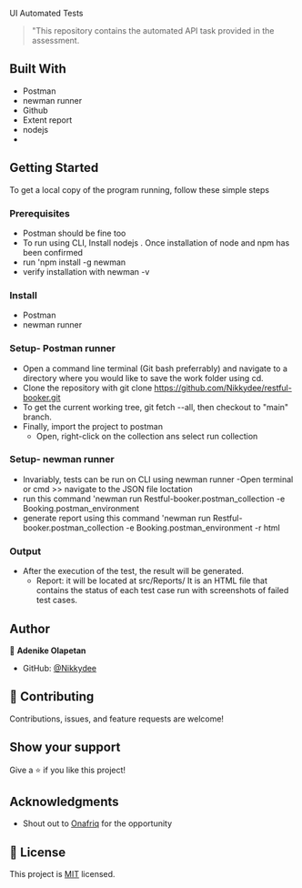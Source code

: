  UI Automated Tests


> "This repository contains the automated API task provided in the assessment.

## Built With
- Postman
- newman runner
- Github
- Extent report
- nodejs
- 


## Getting Started
To get a local copy of the program running, follow these simple steps

### Prerequisites
- Postman should be fine too
- To run using CLI, Install nodejs . Once installation of node and npm has been confirmed 
- run 'npm install -g newman
- verify installation with newman -v

  

### Install
- Postman
- newman runner


### Setup- Postman runner
- Open a command line terminal (Git bash preferrably) and navigate to a directory where you would like to save the work folder using cd.
- Clone the repository with git clone https://github.com/Nikkydee/restful-booker.git
- To get the current working tree, git fetch --all, then checkout to "main" branch.
- Finally, import the project to postman 
    - Open, right-click on the collection ans select run collection
### Setup- newman runner

   - Invariably, tests can be run on CLI using newman runner
   -Open terminal or cmd >> navigate to the JSON file loctation
   - run this command 'newman run Restful-booker.postman_collection -e Booking.postman_environment
   - generate report using this command 'newman run Restful-booker.postman_collection -e Booking.postman_environment -r html

### Output
- After the execution of the test, the result will be generated.
    - Report: it will be located at src/Reports/ It is an HTML file that contains the status of each test case run with screenshots of failed test cases.


## Author

👤 **Adenike Olapetan**

- GitHub: [@Nikkydee](https://github.com/Nikkydee)


## 🤝 Contributing

Contributions, issues, and feature requests are welcome!


## Show your support

Give a ⭐️ if you like this project!

## Acknowledgments
- Shout out to [Onafriq](https://onafriq.com/) for the opportunity

## 📝 License

This project is [MIT](./LICENSE) licensed.
